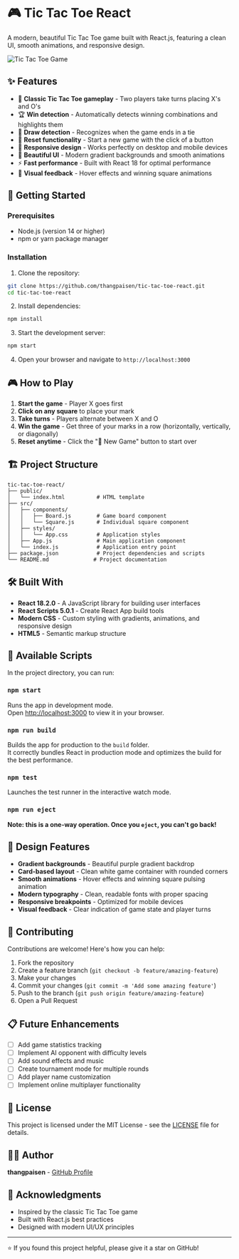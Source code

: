# 🎮 Tic Tac Toe React

A modern, beautiful Tic Tac Toe game built with React.js, featuring a clean UI, smooth animations, and responsive design.

![Tic Tac Toe Game](https://github.com/user-attachments/assets/371ffbb3-32ac-47c5-a5c9-7f6efae4d664)

## ✨ Features

- 🎯 **Classic Tic Tac Toe gameplay** - Two players take turns placing X's and O's
- 🏆 **Win detection** - Automatically detects winning combinations and highlights them
- 🤝 **Draw detection** - Recognizes when the game ends in a tie
- 🔄 **Reset functionality** - Start a new game with the click of a button
- 📱 **Responsive design** - Works perfectly on desktop and mobile devices
- 🎨 **Beautiful UI** - Modern gradient backgrounds and smooth animations
- ⚡ **Fast performance** - Built with React 18 for optimal performance
- 🌈 **Visual feedback** - Hover effects and winning square animations

## 🚀 Getting Started

### Prerequisites

- Node.js (version 14 or higher)
- npm or yarn package manager

### Installation

1. Clone the repository:
```bash
git clone https://github.com/thangpaisen/tic-tac-toe-react.git
cd tic-tac-toe-react
```

2. Install dependencies:
```bash
npm install
```

3. Start the development server:
```bash
npm start
```

4. Open your browser and navigate to `http://localhost:3000`

## 🎮 How to Play

1. **Start the game** - Player X goes first
2. **Click on any square** to place your mark
3. **Take turns** - Players alternate between X and O
4. **Win the game** - Get three of your marks in a row (horizontally, vertically, or diagonally)
5. **Reset anytime** - Click the "🔄 New Game" button to start over

## 🏗️ Project Structure

```
tic-tac-toe-react/
├── public/
│   └── index.html          # HTML template
├── src/
│   ├── components/
│   │   ├── Board.js        # Game board component
│   │   └── Square.js       # Individual square component
│   ├── styles/
│   │   └── App.css         # Application styles
│   ├── App.js              # Main application component
│   └── index.js            # Application entry point
├── package.json            # Project dependencies and scripts
└── README.md              # Project documentation
```

## 🛠️ Built With

- **React 18.2.0** - A JavaScript library for building user interfaces
- **React Scripts 5.0.1** - Create React App build tools
- **Modern CSS** - Custom styling with gradients, animations, and responsive design
- **HTML5** - Semantic markup structure

## 📜 Available Scripts

In the project directory, you can run:

### `npm start`
Runs the app in development mode.\
Open [http://localhost:3000](http://localhost:3000) to view it in your browser.

### `npm run build`
Builds the app for production to the `build` folder.\
It correctly bundles React in production mode and optimizes the build for the best performance.

### `npm test`
Launches the test runner in the interactive watch mode.

### `npm run eject`
**Note: this is a one-way operation. Once you `eject`, you can't go back!**

## 🎨 Design Features

- **Gradient backgrounds** - Beautiful purple gradient backdrop
- **Card-based layout** - Clean white game container with rounded corners
- **Smooth animations** - Hover effects and winning square pulsing animation
- **Modern typography** - Clean, readable fonts with proper spacing
- **Responsive breakpoints** - Optimized for mobile devices
- **Visual feedback** - Clear indication of game state and player turns

## 🤝 Contributing

Contributions are welcome! Here's how you can help:

1. Fork the repository
2. Create a feature branch (`git checkout -b feature/amazing-feature`)
3. Make your changes
4. Commit your changes (`git commit -m 'Add some amazing feature'`)
5. Push to the branch (`git push origin feature/amazing-feature`)
6. Open a Pull Request

## 📋 Future Enhancements

- [ ] Add game statistics tracking
- [ ] Implement AI opponent with difficulty levels
- [ ] Add sound effects and music
- [ ] Create tournament mode for multiple rounds
- [ ] Add player name customization
- [ ] Implement online multiplayer functionality

## 📄 License

This project is licensed under the MIT License - see the [LICENSE](LICENSE) file for details.

## 👨‍💻 Author

**thangpaisen** - [GitHub Profile](https://github.com/thangpaisen)

## 🙏 Acknowledgments

- Inspired by the classic Tic Tac Toe game
- Built with React.js best practices
- Designed with modern UI/UX principles

---

⭐ If you found this project helpful, please give it a star on GitHub!
